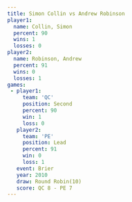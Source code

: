 ```yaml
---
title: Simon Collin vs Andrew Robinson
player1:                
  name: Collin, Simon   
  percent: 90           
  wins: 1               
  losses: 0             
player2:                
  name: Robinson, Andrew
  percent: 91           
  wins: 0               
  losses: 1             
games:
 - player1:          
     team: 'QC'      
     position: Second
     percent: 90     
     win: 1          
     loss: 0         
   player2:        
     team: 'PE'    
     position: Lead
     percent: 91   
     win: 0        
     loss: 1       
   event: Brier         
   year: 2010           
   draw: Round Robin(10)
   score: QC 8 - PE 7   
---
```

